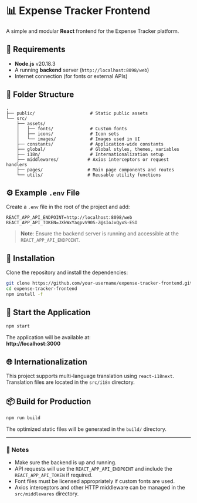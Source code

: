 # 📊 Expense Tracker Frontend

A simple and modular **React** frontend for the Expense Tracker platform.

## 🔧 Requirements

- **Node.js** v20.18.3
- A running **backend** server (`http://localhost:8098/web`)
- Internet connection (for fonts or external APIs)

## 📁 Folder Structure

```
.
├── public/                     # Static public assets
└── src/
    ├── assets/
    │   ├── fonts/              # Custom fonts
    │   ├── icons/              # Icon sets
    │   └── images/             # Images used in UI
    ├── constants/              # Application-wide constants
    ├── global/                 # Global styles, themes, variables
    ├── i18n/                   # Internationalization setup
    ├── middlewares/           # Axios interceptors or request handlers
    ├── pages/                 # Main page components and routes
    └── utils/                 # Reusable utility functions
```

## ⚙️ Example `.env` File

Create a `.env` file in the root of the project and add:

```
REACT_APP_API_ENDPOINT=http://localhost:8098/web
REACT_APP_API_TOKEN=JXkWxYaqpvV90S-Z@sIoJxQyxS-ESI
```

> **Note**: Ensure the backend server is running and accessible at the `REACT_APP_API_ENDPOINT`.

## 💼 Installation

Clone the repository and install the dependencies:

```bash
git clone https://github.com/your-username/expense-tracker-frontend.git
cd expense-tracker-frontend
npm install -f
```

## 🚀 Start the Application

```bash
npm start
```

The application will be available at:  
**http://localhost:3000**

## 🌐 Internationalization

This project supports multi-language translation using `react-i18next`. Translation files are located in the `src/i18n` directory.

## 📦 Build for Production

```bash
npm run build
```

The optimized static files will be generated in the `build/` directory.

---

### 📝 Notes

- Make sure the backend is up and running.
- API requests will use the `REACT_APP_API_ENDPOINT` and include the `REACT_APP_API_TOKEN` if required.
- Font files must be licensed appropriately if custom fonts are used.
- Axios interceptors and other HTTP middleware can be managed in the `src/middlewares` directory.
